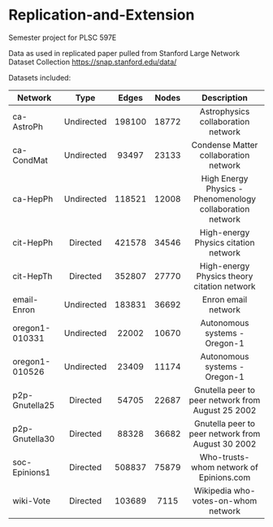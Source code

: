 # Replication-and-Extension
Semester project for PLSC 597E

Data as used in replicated paper pulled from Stanford Large Network Dataset Collection https://snap.stanford.edu/data/

Datasets included:

| Network        | Type           | Edges   | Nodes   | Description                           
| -------------  |:-------------: | :-----: | :-----: | :------------:                        
| ca-AstroPh     | Undirected     | 198100  | 18772   | Astrophysics collaboration network    
| ca-CondMat     | Undirected     | 93497   | 23133   | Condense Matter collaboration network 
| ca-HepPh       | Undirected     | 118521  | 12008   | High Energy Physics - Phenomenology collaboration network
| cit-HepPh      | Directed       | 421578  | 34546   | High-energy Physics citation network
| cit-HepTh      | Directed       | 352807  | 27770   | High-energy Physics theory citation network
| email-Enron    | Undirected     | 183831  | 36692   | Enron email network
| oregon1-010331 | Undirected     | 22002   | 10670   | Autonomous systems - Oregon-1
| oregon1-010526 | Undirected     | 23409   | 11174   | Autonomous systems - Oregon-1
| p2p-Gnutella25 | Directed       | 54705   | 22687   | Gnutella peer to peer network from August 25 2002
| p2p-Gnutella30 | Directed       | 88328   | 36682   | Gnutella peer to peer network from August 30 2002
| soc-Epinions1  | Directed       | 508837  | 75879   | Who-trusts-whom network of Epinions.com
| wiki-Vote      | Directed       | 103689  | 7115    | Wikipedia who-votes-on-whom network
